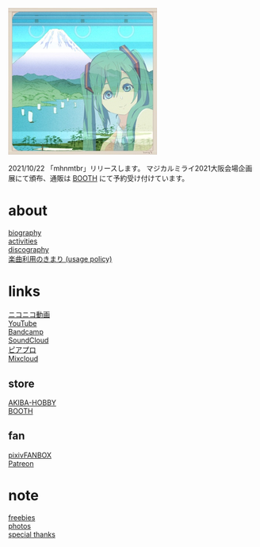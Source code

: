 <p class="cover-image">
  <img src="images/top.jpg" alt="top" width="300" />
</p>

2021/10/22 「mhnmtbr」リリースします。
マジカルミライ2021大阪会場企画展にて頒布、通販は [BOOTH](https://miraitoarumachi.booth.pm/items/3338977) にて予約受け付けています。

# about

[biography](/biography)<br />
[activities](/activities)<br />
[discography](/discography)<br />
[楽曲利用のきまり (usage policy)](/usage_policy)

# links

[ニコニコ動画](http://www.nicovideo.jp/mylist/10180194)<br />
[YouTube](https://youtube.com/user/keisei1092)<br />
[Bandcamp](https://https://miraitoarumachi.bandcamp.com)<br />
[SoundCloud](https://soundcloud.com/keisei_1092)<br />
[ピアプロ](https://piapro.jp/keisei_1092)<br />
[Mixcloud](https://www.mixcloud.com/keisei_1092)

## store

[AKIBA-HOBBY](https://ec.akbh.jp/products/list.php?maker_id=102)<br />
[BOOTH](https://miraitoarumachi.booth.pm)

## fan

[pixivFANBOX](https://www.pixiv.net/fanbox/creator/604687)<br />
[Patreon](https://www.patreon.com/keisei_1092)

# note

[freebies](/freebies)<br />
[photos](/photos)<br />
[special thanks](/special_thanks)
